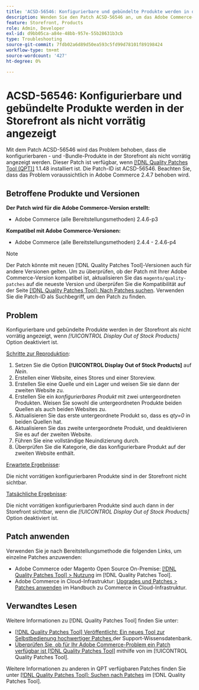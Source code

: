 ```yaml
---
title: 'ACSD-56546: Konfigurierbare und gebündelte Produkte werden in der Storefront als nicht vorrätig angezeigt'
description: Wenden Sie den Patch ACSD-56546 an, um das Adobe Commerce-Problem zu beheben, bei dem die konfigurierbaren - und -Bundle-Produkte als nicht vorrätig auf der Storefront angezeigt werden, wenn die Konfigurationsoption *[!UICONTROL Display Out of Stock Products]* deaktiviert ist.
feature: Storefront, Products
role: Admin, Developer
exl-id: d9bb05ca-a84e-48bb-957e-55b28631b3cb
type: Troubleshooting
source-git-commit: 7fdb02a6d89d50ea593c5fd99d78101f89198424
workflow-type: tm+mt
source-wordcount: '427'
ht-degree: 0%

---
```


# ACSD-56546: Konfigurierbare und gebündelte Produkte werden in der Storefront als nicht vorrätig angezeigt

Mit dem Patch ACSD-56546 wird das Problem behoben, dass die konfigurierbaren - und -Bundle-Produkte in der Storefront als nicht vorrätig angezeigt werden. Dieser Patch ist verfügbar, wenn [[!DNL Quality Patches Tool (QPT)]](https://experienceleague.adobe.com/de/docs/commerce-operations/tools/quality-patches-tool/quality-patches-tool-to-self-serve-quality-patches) 1.1.48 installiert ist. Die Patch-ID ist ACSD-56546. Beachten Sie, dass das Problem voraussichtlich in Adobe Commerce 2.4.7 behoben wird.

## Betroffene Produkte und Versionen

**Der Patch wird für die Adobe Commerce-Version erstellt:**

* Adobe Commerce (alle Bereitstellungsmethoden) 2.4.6-p3

**Kompatibel mit Adobe Commerce-Versionen:**

* Adobe Commerce (alle Bereitstellungsmethoden) 2.4.4 - 2.4.6-p4

>[!NOTE]
>
>Der Patch könnte mit neuen [!DNL Quality Patches Tool]-Versionen auch für andere Versionen gelten. Um zu überprüfen, ob der Patch mit Ihrer Adobe Commerce-Version kompatibel ist, aktualisieren Sie das `magento/quality-patches` auf die neueste Version und überprüfen Sie die Kompatibilität auf der Seite [[!DNL Quality Patches Tool]: Nach Patches suchen](https://experienceleague.adobe.com/tools/commerce-quality-patches/index.html?lang=de). Verwenden Sie die Patch-ID als Suchbegriff, um den Patch zu finden.

## Problem

Konfigurierbare und gebündelte Produkte werden in der Storefront als nicht vorrätig angezeigt, wenn *[!UICONTROL Display Out of Stock Products]* Option deaktiviert ist.

<u>Schritte zur Reproduktion</u>:

1. Setzen Sie die Option **[!UICONTROL Display Out of Stock Products]** auf *Nein*.
1. Erstellen einer Website, eines Stores und einer Storeview.
1. Erstellen Sie eine Quelle und ein Lager und weisen Sie sie dann der zweiten Website zu.
1. Erstellen Sie ein *konfigurierbares Produkt* mit zwei untergeordneten Produkten. Weisen Sie sowohl die untergeordneten Produkte beiden Quellen als auch beiden Websites zu.
1. Aktualisieren Sie das erste untergeordnete Produkt so, dass es *qty=0* in beiden Quellen hat.
1. Aktualisieren Sie das zweite untergeordnete Produkt, und deaktivieren Sie es auf der zweiten Website.
1. Führen Sie eine vollständige Neuindizierung durch.
1. Überprüfen Sie die Kategorie, die das konfigurierbare Produkt auf der zweiten Website enthält.

<u>Erwartete Ergebnisse</u>:

Die nicht vorrätigen konfigurierbaren Produkte sind in der Storefront nicht sichtbar.

<u>Tatsächliche Ergebnisse</u>:

Die nicht vorrätigen konfigurierbaren Produkte sind auch dann in der Storefront sichtbar, wenn die *[!UICONTROL Display Out of Stock Products]* Option deaktiviert ist.

## Patch anwenden

Verwenden Sie je nach Bereitstellungsmethode die folgenden Links, um einzelne Patches anzuwenden:

* Adobe Commerce oder Magento Open Source On-Premise: [[!DNL Quality Patches Tool] > Nutzung](/help/tools/quality-patches-tool/usage.md) im [!DNL Quality Patches Tool].
* Adobe Commerce in Cloud-Infrastruktur: [Upgrades und Patches > Patches anwenden](https://experienceleague.adobe.com/docs/commerce-cloud-service/user-guide/develop/upgrade/apply-patches.html?lang=de) im Handbuch zu Commerce in Cloud-Infrastruktur.

## Verwandtes Lesen

Weitere Informationen zu [!DNL Quality Patches Tool] finden Sie unter:

* [[!DNL Quality Patches Tool] Veröffentlicht: Ein neues Tool zur Selbstbedienung hochwertiger Patches ](https://experienceleague.adobe.com/de/docs/commerce-operations/tools/quality-patches-tool/quality-patches-tool-to-self-serve-quality-patches) der Support-Wissensdatenbank.
* [Überprüfen Sie, ob für Ihr Adobe Commerce-Problem ein Patch verfügbar ist [!DNL Quality Patches Tool]](/help/tools/quality-patches-tool/patches-available-in-qpt/check-patch-for-magento-issue-with-magento-quality-patches.md) mithilfe von im [!UICONTROL Quality Patches Tool].


Weitere Informationen zu anderen in QPT verfügbaren Patches finden Sie unter [[!DNL Quality Patches Tool]: Suchen nach Patches](https://experienceleague.adobe.com/tools/commerce-quality-patches/index.html?lang=de) im [!DNL Quality Patches Tool].

